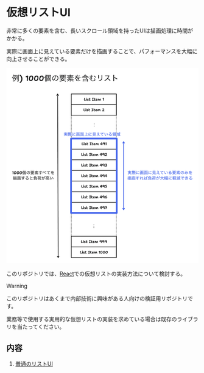# 仮想リストUI

非常に多くの要素を含む、長いスクロール領域を持ったUIは描画処理に時間がかかる。

実際に画面上に見えている要素だけを描画することで、パフォーマンスを大幅に向上させることができる。

<img alt="仮想リストの概要" src="./doc/virtual_list_overview.png" width=600 />

このリポジトリでは、[React](https://react.dev/)での仮想リストの実装方法について検討する。

> [!WARNING]
> このリポジトリはあくまで内部技術に興味がある人向けの検証用リポジトリです。
> 
> 業務等で使用する実用的な仮想リストの実装を求めている場合は既存のライブラリを当たってください。

## 内容

1. [普通のリストUI](doc/01-setup/README.md)